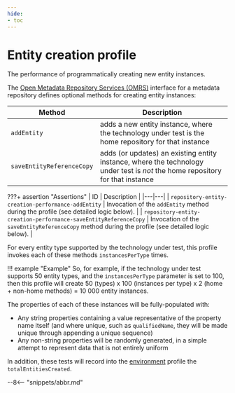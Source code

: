 ```yaml
---
hide:
- toc
---
```


<!-- SPDX-License-Identifier: CC-BY-4.0 -->
<!-- Copyright Contributors to the Egeria project. -->

# Entity creation profile

The performance of programmatically creating new entity instances.

The [Open Metadata Repository Services (OMRS)](/egeria-docs/services/omrs) interface for a metadata
repository defines optional methods for creating entity instances:

| Method | Description |
|---|---|
| `addEntity` | adds a new entity instance, where the technology under test is the home repository for that instance |
| `saveEntityReferenceCopy` | adds (or updates) an existing entity instance, where the technology under test is _not_ the home repository for that instance |

???+ assertion "Assertions"
    | ID | Description |
    |---|---|
    | `repository-entity-creation-performance-addEntity` | Invocation of the `addEntity` method during the profile (see detailed logic below). |
    | `repository-entity-creation-performance-saveEntityReferenceCopy` | Invocation of the `saveEntityReferenceCopy` method during the profile (see detailed logic below). |

For every entity type supported by the technology under test, this profile invokes each of these methods `instancesPerType`
times.

!!! example "Example"
    So, for example, if the technology under test supports 50 entity types, and the `instancesPerType` parameter is set to
    100, then this profile will create 50 (types) x 100 (instances per type) x 2 (home + non-home methods) = 10 000 entity
    instances.

The properties of each of these instances will be fully-populated with:

- Any string properties containing a value representative of the property name itself (and where unique, such as
  `qualifiedName`, they will be made unique through appending a unique sequence)
- Any non-string properties will be randomly generated, in a simple attempt to represent data that is not entirely
  uniform

In addition, these tests will record into the [environment](environment.md) profile the `totalEntitiesCreated`.

--8<-- "snippets/abbr.md"
